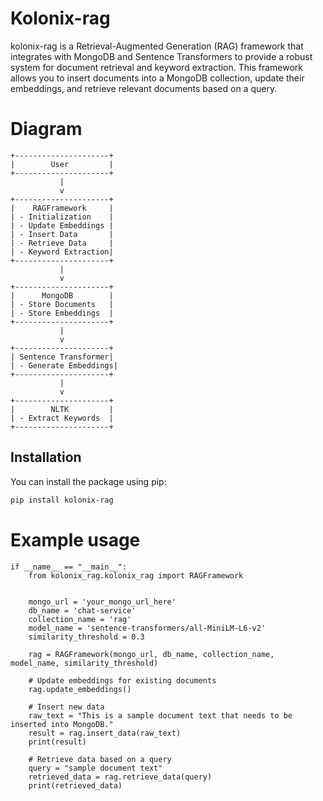 # Kolonix-rag

kolonix-rag is a Retrieval-Augmented Generation (RAG) framework that integrates with MongoDB and Sentence Transformers to provide a robust system for document retrieval and keyword extraction. This framework allows you to insert documents into a MongoDB collection, update their embeddings, and retrieve relevant documents based on a query.

# Diagram
```
+---------------------+
|        User         |
+---------------------+
           |
           v
+---------------------+
|    RAGFramework     |
| - Initialization    |
| - Update Embeddings |
| - Insert Data       |
| - Retrieve Data     |
| - Keyword Extraction|
+---------------------+
           |
           v
+---------------------+
|      MongoDB        |
| - Store Documents   |
| - Store Embeddings  |
+---------------------+
           |
           v
+---------------------+
| Sentence Transformer|
| - Generate Embeddings|
+---------------------+
           |
           v
+---------------------+
|        NLTK         |
| - Extract Keywords  |
+---------------------+
```

## Installation

You can install the package using pip:

```bash
pip install kolonix-rag

```
# Example usage

```
if __name__ == "__main__":
    from kolonix_rag.kolonix_rag import RAGFramework


    mongo_url = 'your_mongo_url_here'
    db_name = 'chat-service'
    collection_name = 'rag'
    model_name = 'sentence-transformers/all-MiniLM-L6-v2'
    similarity_threshold = 0.3

    rag = RAGFramework(mongo_url, db_name, collection_name, model_name, similarity_threshold)

    # Update embeddings for existing documents
    rag.update_embeddings()

    # Insert new data
    raw_text = "This is a sample document text that needs to be inserted into MongoDB."
    result = rag.insert_data(raw_text)
    print(result)

    # Retrieve data based on a query
    query = "sample document text"
    retrieved_data = rag.retrieve_data(query)
    print(retrieved_data)
```
